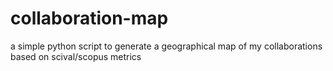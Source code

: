 # collaboration-map
a simple python script to generate a geographical map of my collaborations based on scival/scopus metrics
